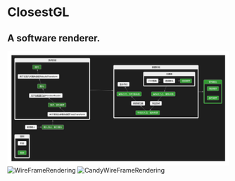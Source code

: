 # ClosestGL

## A software renderer.

![RenderPipeline](RenderPipeline.png)
![WireFrameRendering](WireFrameRendering.gif)
![CandyWireFrameRendering](CandyWireFrameRendering.gif)
